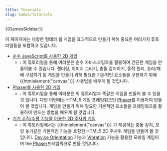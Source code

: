 ```yaml
---
title: Tutorials
slug: Games/Tutorials
---
```

{{GamesSidebar}}

이 페이지에는 다양한 형태의 웹 게임을 효과적으로 만들기 위해 중요한 여러가지 튜토리얼들을 포함하고 있습니다.

- [순수 JavaScript를 사용한 2D 게임](/ko/docs/Games/Workflows/2D_Breakout_game_pure_JavaScript)
  - : 이 튜토리얼을 통해 여러분은 순수 자바스크립트를 활용하여 간단한 게임을 만들어볼 수 있습니다. 렌더링, 이미지 그리기, 충돌 감지하기, 동작 원리, 승리/패배 구성하기 등 게임을 만들기 위해 필요한 기본적인 요소들을 구현하기 위해 {{htmlelement("canvas")}} 사용법을 배우게 될 것입니다.
- [Phaser를 사용한 2D 게임](/ko/docs/Games/Workflows/2D_breakout_game_Phaser)
  - : 이 튜토리얼을 통해 여러분은 위 튜토리얼과 똑같은 게임을 만들어 볼 수 있을 것 입니다. 다만 이번에는 HTML5 게임 프레임워크인 [Phaser](http://phaser.io/)를 이용하여 만들어 볼 것입니다. 게임을 만들기 위해 필요한 기본적인 요소들을 프레임워크를 활용하여 만드는 방법을 배우게 될 것입니다.
- [기기 수직/수평 기능을 이용한 2D 주사위 게임](/ko/docs/Games/Workflows/HTML5_Gamedev_Phaser_Device_Orientation)
  - : 이 튜토리얼에서는 {{htmlelement("canvas")}} 가 제공하는 충돌 감지, 모양 놓기같은 기본적인 기능을 포함한 HTML5 2D 주사위 게임을 만들어 볼 것입니다. [Device Orientation](/ko/Apps/Build/gather_and_modify_data/responding_to_device_orientation_changes) 기능과 [Vibration](/ko/docs/Web/Guide/API/Vibration) 기능을 활용한 모바일 게임이며 the [Phaser](http://phaser.io/)프레임워크로 만들 것입니다.
